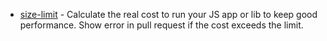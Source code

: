 - [size-limit](https://github.com/ai/size-limit) - Calculate the real cost to run your JS app or lib to keep good performance. Show error in pull request if the cost exceeds the limit.
